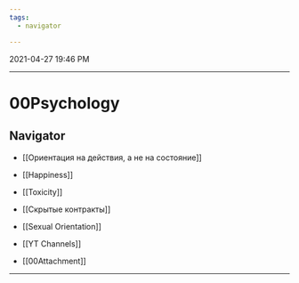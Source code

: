 ```yaml
---
tags:
  - navigator

---
```

2021-04-27 19:46 PM
***

# 00Psychology
## Navigator
- [[Ориентация на действия, а не на состояние]]
- [[Happiness]]
- [[Toxicity]]
- [[Скрытые контракты]]

- [[Sexual Orientation]]
- [[YT Channels]]
- [[00Attachment]]
***